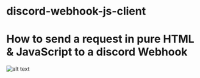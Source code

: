 # discord-webhook-js-client

# How to send a request in pure HTML & JavaScript to a discord Webhook

![alt text](https://github.com/kyaeh/discord-webhook-js-client/blob/main/testwebhook.png?raw=true)
